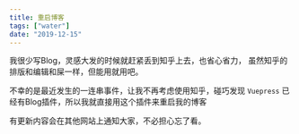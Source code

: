 ```yaml
---
title: 重启博客
tags: ["water"]
date: "2019-12-15"
---
```

我很少写Blog，灵感大发的时候就赶紧丢到知乎上去，也省心省力，
虽然知乎的排版和编辑和屎一样，但能用就用吧。

不幸的是最近发生的一连串事件，让我不再考虑使用知乎，碰巧发现
`Vuepress` 已经有Blog插件，所以我就直接用这个插件来重启我的博客

有更新内容会在其他网站上通知大家，不必担心忘了看。
